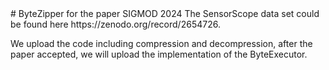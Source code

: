 <meta name="robots" content="noindex">
# ByteZipper
for the paper SIGMOD 2024
The SensorScope data set could be found here https://zenodo.org/record/2654726.

We upload the code including compression and decompression, after the paper accepted, we will upload the implementation of the ByteExecutor.
